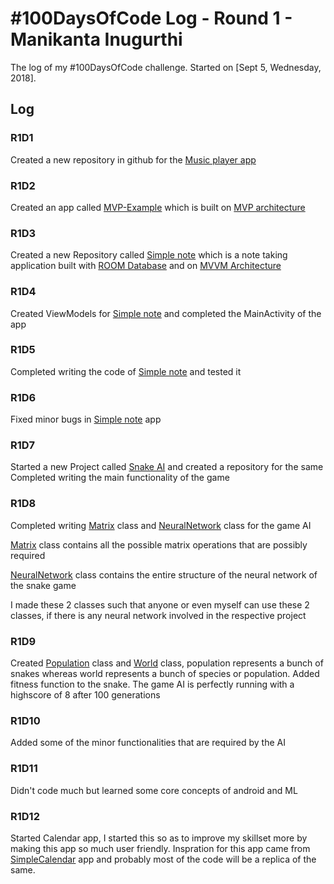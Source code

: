 # #100DaysOfCode Log - Round 1 - Manikanta Inugurthi

The log of my #100DaysOfCode challenge. Started on [Sept 5, Wednesday, 2018].

## Log

### R1D1 
Created a new repository in github for the [Music player app](https://github.com/me-manikanta/Music-Player)

### R1D2
Created an app called [MVP-Example](https://github.com/me-manikanta/MVP-Example) which is built on [MVP architecture](https://en.wikipedia.org/wiki/Model%E2%80%93view%E2%80%93presenter)

### R1D3
Created a new Repository called [Simple note](https://github.com/me-manikanta/Simple-Note) which is a note taking application built with [ROOM Database](https://developer.android.com/topic/libraries/architecture/room) and on [MVVM Architecture](https://en.wikipedia.org/wiki/Model%E2%80%93view%E2%80%93viewmodel)

### R1D4
Created ViewModels for [Simple note](https://github.com/me-manikanta/Simple-Note) and completed the MainActivity of the app

### R1D5
Completed writing the code of [Simple note](https://github.com/me-manikanta/Simple-Note) and tested it

### R1D6
Fixed minor bugs in [Simple note](https://github.com/me-manikanta/Simple-Note) app

### R1D7
Started a new Project called [Snake AI](https://github.com/me-manikanta/Snake-Game-AI) and created a repository for the same
Completed writing the main functionality of the game

### R1D8
Completed writing [Matrix](https://github.com/me-manikanta/Snake-Game-AI/blob/master/Snake_AI/Matrix.pde) class and [NeuralNetwork](https://github.com/me-manikanta/Snake-Game-AI/blob/master/Snake_AI/NeuralNetwork.pde) class for the game AI

[Matrix](https://github.com/me-manikanta/Snake-Game-AI/blob/master/Snake_AI/Matrix.pde) class contains all the possible matrix operations that are possibly required 

[NeuralNetwork](https://github.com/me-manikanta/Snake-Game-AI/blob/master/Snake_AI/NeuralNetwork.pde) class contains the entire structure of the neural network of the snake game

I made these 2 classes such that anyone or even myself can use these 2 classes, if there is any neural network involved in the respective project

### R1D9
Created [Population](https://github.com/me-manikanta/Snake-Game-AI/blob/master/Snake_AI/Population.pde) class and [World](https://github.com/me-manikanta/Snake-Game-AI/blob/master/Snake_AI/World.pde) class, population represents a bunch of snakes whereas world represents a bunch of species or population. Added fitness function to the snake. The game AI is perfectly running with a highscore of 8 after 100 generations

### R1D10
Added some of the minor functionalities that are required by the AI

### R1D11
Didn't code much but learned some core concepts of android and ML

### R1D12
Started Calendar app, I started this so as to improve my skillset more by making this app so much user friendly.
Inspration for this app came from [SimpleCalendar](https://github.com/SimpleMobileTools/Simple-Calendar) app and probably most of the code will be a replica of the same.
